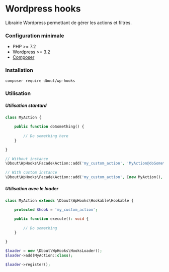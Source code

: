 # Wordpress hooks

Librairie Wordpress permettant de gérer les actions et filtres.

### Configuration minimale

- PHP >= 7.2
- Wordpress >= 3.2
- [Composer](https://getcomposer.org/)

### Installation

```bash
composer require dbout/wp-hooks
```


### Utilisation 

##### Utilisation stantard

```php
class MyAction {

    public function doSomething() {
    
        // Do something here
    }

}

// Without instance
\Dbout\WpHooks\Facade\Action::add('my_custom_action', 'MyAction@doSomething');

// With custom instance
\Dbout\WpHooks\Facade\Action::add('my_custom_action', [new MyAction(), 'doSomething']);
```

##### Utilisation avec le loader

```php
class MyAction extends \Dbout\WpHooks\Hookable\Hookable {

    protected $hook = 'my_custom_action';

    public function execute(): void {
    
        // Do something
    }

}

$loader = new \Dbout\WpHooks\HooksLoader();
$loader->add(MyAction::class);

$loader->register();
```
